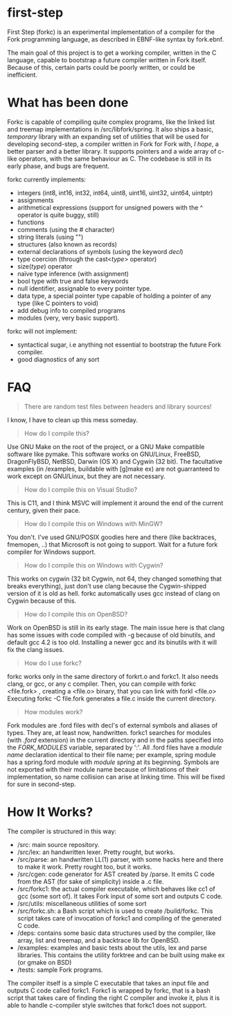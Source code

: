 first-step
==========

First Step (forkc) is an experimental implementation of a compiler for the Fork programming language, as described in EBNF-like syntax by fork.ebnf.

The main goal of this project is to get a working compiler, written in the C language, capable to bootstrap a future compiler written in Fork itself.
Because of this, certain parts could be poorly written, or could be inefficient. 

What has been done
==================

Forkc is capable of compiling quite complex programs, like the linked list and treemap implementations in /src/libfork/spring.
It also ships a basic, *temporary* library with an expanding set of utilities that will be used for developing second-step, a compiler written in Fork for Fork with, *I hope*, a better parser and a better library.
It supports pointers and a wide array of c-like operators, with the same behaviour as C.
The codebase is still in its early phase, and bugs are frequent.

forkc currently implements:

- integers (int8, int16, int32, int64, uint8, uint16, uint32, uint64, uintptr)
- assignments
- arithmetical expressions (support for unsigned powers with the ^ operator is quite buggy, still)
- functions
- comments (using the # character) 
- string literals (using "")
- structures (also known as records)
- external declarations of symbols (using the keyword *decl*)
- type coercion (through the cast<*type*> operator)
- size(*type*) operator 
- naïve type inference (with assignment)
- bool type with true and false keywords
- null identifier, assignable to every pointer type.
- data type, a special pointer type capable of holding a pointer of any type (like C pointers to void) 
- add debug info to compiled programs 
- modules (very, very basic support).

forkc will not implement:

- syntactical sugar, i.e anything not essential to bootstrap the future Fork compiler.
- good diagnostics of any sort

FAQ
=== 

> There are random test files between headers and library sources!

I know, I have to clean up this mess someday.


> How do I compile this?

Use GNU Make on the root of the project, or a GNU Make compatible software like pymake.
This software works on GNU/Linux, FreeBSD, DragonFlyBSD, NetBSD, Darwin (OS X) and Cygwin (32 bit).
The facultative examples (in /examples, buildable with [g]make ex) are not guarranteed to work except on GNU/Linux, but they are not necessary. 


> How do I compile this on Visual Studio?

This is C11, and I think MSVC will implement it around the end of the current century, given their pace.

> How do I compile this on Windows with MinGW?

You don't. I've used GNU/POSIX goodies here and there (like backtraces, fmemopen, ..) that Microsoft is not going to support. Wait for a future fork compiler for Windows support.

> How do I compile this on Windows with Cygwin?

This works on cygwin (32 bit Cygwin, not 64, they changed something that breaks everything), just don't use clang because the Cygwin-shipped version of it is old as hell.
forkc automatically uses gcc instead of clang on Cygwin because of this.

> How do I compile this on OpenBSD?

Work on OpenBSD is still in its early stage. The main issue here is that clang has some issues with code compiled with -g because of old binutils, and default gcc 4.2 is too old. Installing a newer gcc and its binutils with it will fix the clang issues.

> How do I use forkc? 

forkc works only in the same directory of forkrt.o and forkc1. It also needs clang, or gcc, or any c compiler.
Then, you can compile with forkc <file.fork> , creating a <file.o> binary, that you can link with forkl <file.o>
Executing forkc -C file.fork generates a file.c inside the current directory.

> How modules work?

Fork modules are .ford files with decl's of external symbols and aliases of types.
They are, at least now, handwritten. 
forkc1 searches for modules (with *.ford* extension) in the current directory and in the paths specified into the *FORK_MODULES* variable, separated by ':'. 
All .ford files have a *module _name_* declaration identical to their file name; per example, spring module has a spring.ford module with *module spring* at its beginning.
Symbols are not exported with their module name because of limitations of their implementation, so name collision can arise at linking time.
This will be fixed for sure in second-step.

How It Works?
=============

The compiler is structured in this way:

- /src: main source repository.
- /src/lex: an handwritten lexer. Pretty rought, but works.
- /src/parse: an handwritten LL(1) parser, with some hacks here and there to make it work. Pretty rought too, but it works.
- /src/cgen: code generator for AST created by /parse. It emits C code from the AST (for sake of simplicity) inside a .c file.
- /src/forkc1: the actual compiler executable, which behaves like cc1 of gcc (some sort of). It takes Fork input of some sort and outputs C code.
- /src/utils: miscellaneous utilities of some sort
- /src/forkc.sh: a Bash script which is used to create /build/forkc. This script takes care of invocation of forkc1 and compiling of the generated C code.
- /deps: contains some basic data structures used by the compiler, like array, list and treemap, and a backtrace lib for OpenBSD.
- /examples: examples and basic tests about the utils, lex and parse libraries. This contains the utility forktree and can be built using make ex (or gmake on BSD)
- /tests: sample Fork programs.

The compiler itself is a simple C executable that takes an input file and outputs C code called forkc1. 
Forkc1 is wrapped by forkc, that is a bash script that takes care of finding the right C compiler and invoke it, plus it is able to handle c-compiler style switches that forkc1 does not support. 



